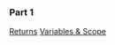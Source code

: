 ### Part 1
[Returns](./part1/return_readings.md)
[Variables & Scope](./part1/variables_and_scope_exercises.md)
